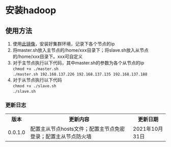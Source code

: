 <h1>安装hadoop</h1>
<h2>使用方法</h2>
<ol>
<li>使用<a href="http://mirrors.aliyun.com/centos/7/isos/x86_64/CentOS-7-x86_64-Minimal-2009.iso" target="_blank">此镜像</a>，安装好集群环境，记录下各个节点的ip</li>
<li>将master.sh放入主节点的/home/xxx目录下；将slave.sh放入从节点的/home/xxx目录下。xxx可自定义</li>
<li>
对于主节点执行以下代码，其中master.sh的参数为各个从节点的ip<br />
<code>chmod +x ./master.sh</code><br />
<code>./master.sh 192.168.137.226 192.168.137.135 192.168.137.188</code>
</li>
<li>
对于从节点执行以下代码<br />
<code>chmod +x ./slave.sh</code><br />
<code>./slave.sh</code>
</li>
</ol>
<h3>更新日志</h3>
<table>
<tr>
<th>版本</th><th>更新内容</th><th>更新日期</th>
</tr>
<tr>
<td>0.0.1.0</td><td>配置主从节点hosts文件；配置主节点免密登录；配置主从节点防火墙</td><td>2021年10月31日</td>
</tr>
</table>